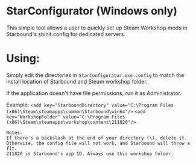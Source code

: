 # StarConfigurator (Windows only)
This simple tool allows a user to quickly set up Steam Workshop mods in Starbound's sbinit.config for dedicated servers.

# Using:
Simply edit the directories in `StarConfigurator.exe.config` to match the install location of Starbound and Steam workshop folder.

If the application doesn't have file permissions, run it as Administrator.

Example: 
	`<add key="StarboundDirectory" value="C:\Program Files (x86)\Steam\steamapps\common\Starbound\win64"/>`
	`<add key="WorkshopFolder" value="C:\Program Files (x86)\Steam\steamapps\workshop\content\211820"/>`
	
	Notes:
	If there's a backslash at the end of your directory (\), delete it. Otherwise, the config file will not work, and Starbound will throw a fit.
	211820 is Starbound's app ID. Always use this workshop folder.